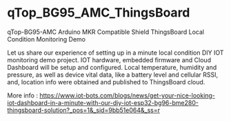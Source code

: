 # qTop_BG95_AMC_ThingsBoard
 qTop-BG95-AMC Arduino MKR Compatible Shield ThingsBoard Local Condition Monitoring Demo
 
 Let us share our experience of setting up in a minute local condition DIY IOT monitoring demo project. IOT hardware, embedded firmware and Cloud Dashboard will be setup and configured. Local temperature, humidity and pressure, as well as device vital data, like a battery level and cellular RSSI, and, location info were obtained and published to ThingsBoard cloud.

More info : https://www.iot-bots.com/blogs/news/get-your-nice-looking-iot-dashboard-in-a-minute-with-our-diy-iot-esp32-bg96-bme280-thingsboard-solution?_pos=1&_sid=9bb51e064&_ss=r
